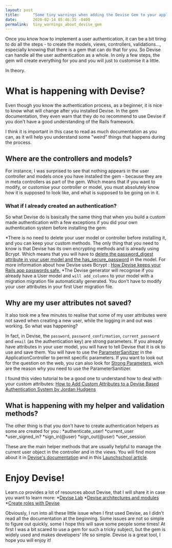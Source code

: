 ```yaml
---
layout: post
title:      "Some tiny warnings when adding the Devise Gem to your application"
date:       2020-02-14 05:46:35 -0400
permalink:  tiny_warnings_about_devise_gem
---
```

Once you know how to implement a user authentication, it can be a bit tiring to do all the steps - to create the models, views, controllers, validations..., especially knowing that there is a gem that can do that for you. So Devise can handle all the user authentication as a whole. In only a few steps, the gem will create everything for you and you will just to customise it a little. 

In theory.

# What is happening with Devise?
Even though you know the authentication process, as a beginner, it is nice to know what will change after you installed Devise. In the gem documentation, they even warn that they do no recommend to use Devise if you don't have a good understanding of the Rails framework.

I think it is important in this case to read as much documentation as you can, as it will help you understand some "weird" things that happens during the process.

## Where are the controllers and models?
For instance, I was surprised to see that nothing appears in the user controller and models once you have installed the gem - because they are in meta controllers as part of the gem. Which means that if you want to modify, or customise your controller or model, you must absolutely know how it is supposed to look like, and what is supposed to be going on in it.
### What if I already created an authentication?
So what Devise do is basically the same thing that when you build a custom made authentication with a few exceptions if you did your own authentication system before installing the gem:  

*There is no need to delete your user model or controller before installing it, and you can keep your custom methods. The only thing that you need to know is that Devise has its own encrypting methods and is already using Bcrypt. Which means that you will have to [delete the password_digest attribute in your user model and the has_secure_password](https://stackoverflow.com/questions/38840292/argumenterror-when-using-devise-and-has-secure-password-together) in the model. For more information about how Devise uses Bcrypt : [How Devise keeps your Rails app passwords safe.](https://www.freecodecamp.org/news/how-does-devise-keep-your-passwords-safe-d367f6e816eb/)
*The Devise generator will recognise if you already have a User model and ```will add_columns``` to your model with a migration migration file automatically generated. You don't have to modify your user attributes in your first User migration file.

## Why are my user attributes not saved?
It also took me a few minutes to realise that some of my user attributes were not saved when creating a new user, while the logging in and out was working. So what was happening? 

In fact, in Devise, the ```password```, ```password_confirmation```, ```current_password``` and ```email``` (as the authentication key) are strong parameters. If you already have attributes in your user model, you will have to tell Devise that it is ok to use and save them. You will have to use the [ParameterSanitizer](https://www.rubydoc.info/github/plataformatec/devise/Devise/ParameterSanitizer) in the ApplicationController to permit specific parameters. If you want to look out for the question on the web, you can also look for [Strong Parameters](https://guides.rubyonrails.org/action_controller_overview.html#strong-parameters), wich are the reason why you need to use the ParameterSanitizer. 

I found this video tutorial to be a good one to understand how to deal with your custom attributes: [How to Add Custom Attributes to a Devise Based Authentication System by Jordan Hudgens](https://www.udemy.com/tutorial/professional-rails-5-development-course/how-to-add-custom-attributes-to-a-devise-based-authentication-system/)

## What is happening with my helper and validation methods?

The other thing is that you don't have to create authentication helpers as some are created for you :
*authenticate_user!
*current_user
*user_signed_in?
*sign_in(@user)
*sign_out(@user)
*user_session

These are the main helper methods that are usually helpful to manage the current user object in the controller and in the views. You will find more about it in [Devise's documentation](https://github.com/heartcombo/devise#controller-filters-and-helpers) and in this [Launchschool article](https://launchschool.com/blog/how-to-use-devise-in-rails-for-authentication).

# Enjoy Devise!

Learn.co provides a lot of resources about Devise, that I will share it in case you want to learn more:
*[Devise Lab](https://learn.co/lessons/devise_lab)
*[Devise architectures and modules](hhttps://learn.co/lessons/devise_readme)
*[Create roles with Devise](https://learn.co/lessons/rails-video-review-devise-roles-lab)

Obviously, I run into all these little issue when I first used Devise, as I didn't read all the documentation at the beginning. Some issues are not so simple to figure out quickly, some I hope this will save some people some times! At first I was a bit scared to use a gem for such a tricky subject, but the gem is widely used and makes developers' life so simple. Devise is a great tool, I hope you will enjoy it!